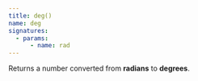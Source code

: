 ```yaml
---
title: deg()
name: deg
signatures:
  - params:
      - name: rad
---
```


Returns a number converted from **radians** to **degrees**.

